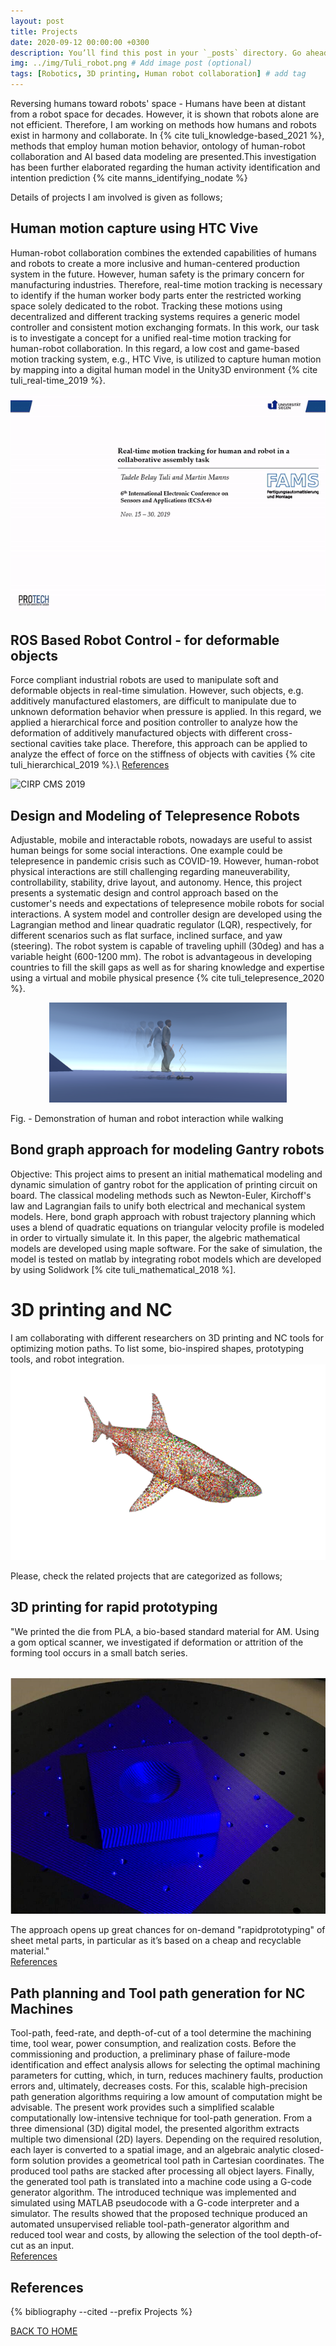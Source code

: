 ```yaml
---
layout: post
title: Projects
date: 2020-09-12 00:00:00 +0300
description: You’ll find this post in your `_posts` directory. Go ahead and edit it and re-build the site to see your changes. # Add post description (optional)
img: ../img/Tuli_robot.png # Add image post (optional)
tags: [Robotics, 3D printing, Human robot collaboration] # add tag
---
```



Reversing humans toward robots' space - Humans have been at distant from a robot space for decades. However, it is shown that robots alone are not efficient. Therefore, I am working on methods how humans and robots exist in harmony and collaborate. In {% cite tuli_knowledge-based_2021 %}, methods that employ human motion behavior, ontology of human-robot collaboration and AI based data modeling are presented.This investigation has been further elaborated regarding the human activity identification and intention prediction {% cite manns_identifying_nodate %}


Details of projects I am involved is given as follows;


## Human motion capture using HTC Vive

Human-robot collaboration combines the extended capabilities of humans and robots to create a more inclusive and human-centered production system in the future.
However, human safety is the primary concern for manufacturing industries.
Therefore, real-time motion tracking is necessary to identify if the human worker body parts enter the restricted working space solely dedicated to the robot.
Tracking these motions using decentralized and different tracking systems requires a generic model controller and consistent motion exchanging formats.
In this work, our task is to investigate a concept for a unified real-time motion tracking for human-robot collaboration.
In this regard, a low cost and game-based motion tracking system, e.g., HTC Vive, is utilized to capture human motion by mapping into a digital human model in the Unity3D environment {% cite tuli_real-time_2019 %}.

![ECSA 2019](../assets/img/ecsa2019.gif)



## ROS Based Robot Control - for deformable objects

Force compliant industrial robots are used to manipulate soft and deformable objects in real-time simulation.
However, such objects, e.g. additively manufactured elastomers, are difficult to manipulate due to unknown deformation behavior when pressure is applied.
In this regard, we applied a hierarchical force and position controller to analyze how the deformation of additively manufactured objects with different cross-sectional cavities take place.
Therefore, this approach can be applied to analyze the effect of force on the stiffness of objects with cavities {% cite tuli_hierarchical_2019 %}.\\
[References](https://protech.mb.uni-siegen.de/fams/research/)  

![CIRP CMS 2019](../assets/img/cirp2019.gif)



## Design and Modeling of Telepresence Robots

Adjustable, mobile and interactable robots, nowadays are useful to assist human beings for some social interactions. One example could be telepresence in pandemic crisis such as COVID-19.
However, human-robot physical interactions are still challenging regarding maneuverability, controllability, stability, drive layout, and autonomy.
Hence, this project presents a systematic design and control approach based on the customer's needs and expectations of telepresence mobile robots for social interactions.
A system model and controller design are developed using the Lagrangian method and linear quadratic regulator (LQR), respectively, for different scenarios such as flat surface, inclined surface, and yaw (steering).
The robot system is capable of traveling uphill (30deg) and has a variable height (600-1200 mm).
The robot is advantageous in developing countries to fill the skill gaps as well as for sharing knowledge and expertise using a virtual and mobile physical presence {% cite tuli_telepresence_2020 %}.

<p align="center">
 <img src="../assets/img/motion_interaction.png" width="380" height="160" class="center"/>
</p>
Fig. - Demonstration of human and robot interaction while walking



 
## Bond graph approach for modeling Gantry robots

Objective: This project aims to present an initial mathematical modeling and dynamic simulation of gantry robot for the application of printing circuit on board. The classical modeling methods such as Newton-Euler, Kirchoff's law and Lagrangian fails to unify both electrical and mechanical system models. Here, bond graph approach with robust trajectory planning which uses a blend of quadratic equations on triangular velocity profile is modeled in order to virtually simulate it. In this paper, the algebric mathematical models are developed using maple software. For the sake of simulation, the model is tested on matlab by integrating robot models which are developed by using Solidwork [% cite tuli_mathematical_2018 %].


 
 
# 3D printing and NC

I am collaborating with different researchers on 3D printing and NC tools for optimizing motion paths. To list some, bio-inspired shapes, prototyping tools, and robot integration.
\
![Bio-inspired shapes](../assets/img/snapshot03.png)

Please, check the related projects that are categorized as follows; 


 
## 3D printing for rapid prototyping

"We printed the die from PLA, a bio-based standard material for AM. Using a gom optical scanner, we investigated if deformation or attrition of the forming tool occurs in a small batch series.
 
\
![3D printed tool](../assets/img/3dprinting.PNG)


The approach opens up great chances for on-demand "rapidprototyping" of sheet metal parts, in particular as it’s based on a cheap and recyclable material."
\
[References](https://doi.org/10.1007/s00170-021-07312-y)



 
## Path planning and Tool path generation for NC Machines

Tool-path, feed-rate, and depth-of-cut of a tool determine the machining time, tool wear, power consumption, and realization costs.
Before the commissioning and production, a preliminary phase of failure-mode identification and effect analysis allows for selecting the optimal machining parameters for cutting,
which, in turn, reduces machinery faults, production errors and, ultimately, decreases costs.
For this, scalable high-precision path generation algorithms requiring a low amount of computation might be advisable.
The present work provides such a simplified scalable computationally low-intensive technique for tool-path generation.
From a three dimensional (3D) digital model, the presented algorithm extracts multiple two dimensional (2D) layers.
Depending on the required resolution, each layer is converted to a spatial image, and an algebraic analytic closed-form solution provides a geometrical tool path in Cartesian coordinates.
The produced tool paths are stacked after processing all object layers. Finally, the generated tool path is translated into a machine code using a G-code generator algorithm.
The introduced technique was implemented and simulated using MATLAB pseudocode with a G-code interpreter and a simulator.
The results showed that the proposed technique produced an automated unsupervised reliable tool-path-generator algorithm and reduced tool wear and costs, by allowing the selection of the tool depth-of-cut as an input.
\
[References](https://doi.org/10.3390/jmmp3040084)


References
----------

{% bibliography --cited --prefix Projects %}

[BACK TO HOME](../index.html)
